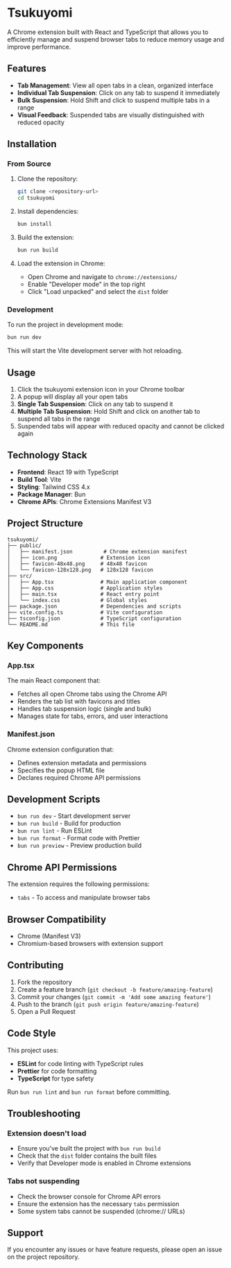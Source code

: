 # Tsukuyomi

A Chrome extension built with React and TypeScript that allows you to efficiently manage and suspend browser tabs to reduce memory usage and improve performance.

## Features

- **Tab Management**: View all open tabs in a clean, organized interface
- **Individual Tab Suspension**: Click on any tab to suspend it immediately
- **Bulk Suspension**: Hold Shift and click to suspend multiple tabs in a range
- **Visual Feedback**: Suspended tabs are visually distinguished with reduced opacity

## Installation

### From Source

1. Clone the repository:

    ```bash
    git clone <repository-url>
    cd tsukuyomi
    ```

2. Install dependencies:

    ```bash
    bun install
    ```

3. Build the extension:

    ```bash
    bun run build
    ```

4. Load the extension in Chrome:
    - Open Chrome and navigate to `chrome://extensions/`
    - Enable "Developer mode" in the top right
    - Click "Load unpacked" and select the `dist` folder

### Development

To run the project in development mode:

```bash
bun run dev
```

This will start the Vite development server with hot reloading.

## Usage

1. Click the tsukuyomi extension icon in your Chrome toolbar
2. A popup will display all your open tabs
3. **Single Tab Suspension**: Click on any tab to suspend it
4. **Multiple Tab Suspension**: Hold Shift and click on another tab to suspend all tabs in the range
5. Suspended tabs will appear with reduced opacity and cannot be clicked again

## Technology Stack

- **Frontend**: React 19 with TypeScript
- **Build Tool**: Vite
- **Styling**: Tailwind CSS 4.x
- **Package Manager**: Bun
- **Chrome APIs**: Chrome Extensions Manifest V3

## Project Structure

```
tsukuyomi/
├── public/
│   ├── manifest.json          # Chrome extension manifest
│   ├── icon.png              # Extension icon
│   ├── favicon-48x48.png     # 48x48 favicon
│   └── favicon-128x128.png   # 128x128 favicon
├── src/
│   ├── App.tsx               # Main application component
│   ├── App.css               # Application styles
│   ├── main.tsx              # React entry point
│   └── index.css             # Global styles
├── package.json              # Dependencies and scripts
├── vite.config.ts            # Vite configuration
├── tsconfig.json             # TypeScript configuration
└── README.md                 # This file
```

## Key Components

### App.tsx

The main React component that:

- Fetches all open Chrome tabs using the Chrome API
- Renders the tab list with favicons and titles
- Handles tab suspension logic (single and bulk)
- Manages state for tabs, errors, and user interactions

### Manifest.json

Chrome extension configuration that:

- Defines extension metadata and permissions
- Specifies the popup HTML file
- Declares required Chrome API permissions

## Development Scripts

- `bun run dev` - Start development server
- `bun run build` - Build for production
- `bun run lint` - Run ESLint
- `bun run format` - Format code with Prettier
- `bun run preview` - Preview production build

## Chrome API Permissions

The extension requires the following permissions:

- `tabs` - To access and manipulate browser tabs

## Browser Compatibility

- Chrome (Manifest V3)
- Chromium-based browsers with extension support

## Contributing

1. Fork the repository
2. Create a feature branch (`git checkout -b feature/amazing-feature`)
3. Commit your changes (`git commit -m 'Add some amazing feature'`)
4. Push to the branch (`git push origin feature/amazing-feature`)
5. Open a Pull Request

## Code Style

This project uses:

- **ESLint** for code linting with TypeScript rules
- **Prettier** for code formatting
- **TypeScript** for type safety

Run `bun run lint` and `bun run format` before committing.

## Troubleshooting

### Extension doesn't load

- Ensure you've built the project with `bun run build`
- Check that the `dist` folder contains the built files
- Verify that Developer mode is enabled in Chrome extensions

### Tabs not suspending

- Check the browser console for Chrome API errors
- Ensure the extension has the necessary `tabs` permission
- Some system tabs cannot be suspended (chrome:// URLs)

## Support

If you encounter any issues or have feature requests, please open an issue on the project repository.
